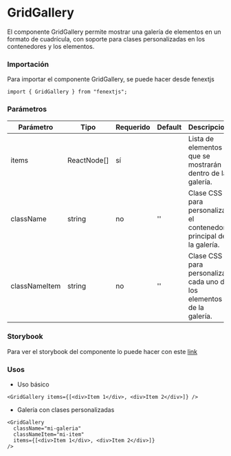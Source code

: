 # GridGallery

El componente GridGallery permite mostrar una galería de elementos en un formato de cuadrícula, con soporte para clases personalizadas en los contenedores y los elementos.

### Importación

Para importar el componente GridGallery, se puede hacer desde fenextjs

```tsx copy
import { GridGallery } from "fenextjs";
```

### Parámetros

| Parámetro     | Tipo        | Requerido | Default | Descripcion                                                          |
| ------------- | ----------- | --------- | ------- | -------------------------------------------------------------------- |
| items         | ReactNode[] | sí        |         | Lista de elementos que se mostrarán dentro de la galería.            |
| className     | string      | no        | ''      | Clase CSS para personalizar el contenedor principal de la galería.   |
| classNameItem | string      | no        | ''      | Clase CSS para personalizar cada uno de los elementos de la galería. |

### Storybook

Para ver el storybook del componente lo puede hacer con este [link](https://fenextjs-component-storybook.vercel.app/?path=/story/gridgallery-gridgallery--index)

### Usos

- Uso básico

```tsx copy
<GridGallery items={[<div>Item 1</div>, <div>Item 2</div>]} />
```

- Galería con clases personalizadas

```tsx copy
<GridGallery
  className="mi-galeria"
  classNameItem="mi-item"
  items={[<div>Item 1</div>, <div>Item 2</div>]}
/>
```
